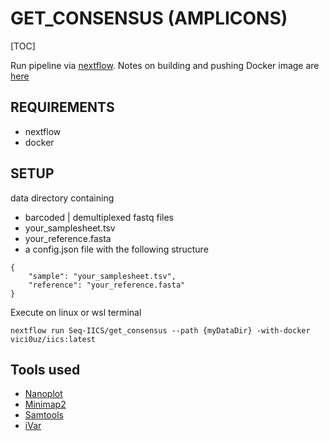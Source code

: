 # GET_CONSENSUS (AMPLICONS)

[TOC]



Run pipeline via [nextflow](https://www.nextflow.io/). Notes on building and pushing Docker image are [here](https://hub.docker.com/layers/vici0uz/iics/latest/images/sha256-1c11f1fa0b9a1d3f5cb9a7f7e9e6eb97dfc23b00ea3b3fd3e44ff6bd00c8b068?context=repo)

## REQUIREMENTS
- nextflow
- docker


## SETUP
data directory containing
- barcoded | demultiplexed fastq files
- your_samplesheet.tsv
- your_reference.fasta
- a config.json file with the following structure

```
{
    "sample": "your_samplesheet.tsv",
    "reference": "your_reference.fasta"
}
```
Execute on linux or wsl terminal
```
nextflow run Seq-IICS/get_consensus --path {myDataDir} -with-docker vici0uz/iics:latest
```
## Tools used
- [Nanoplot](https://github.com/wdecoster/NanoPlot)
- [Minimap2](https://github.com/lh3/minimap2)
- [Samtools](https://github.com/samtools/)
- [iVar](https://github.com/andersen-lab/ivar)